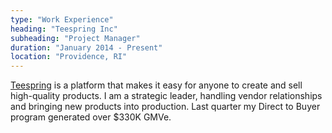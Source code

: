```yaml
---
type: "Work Experience"
heading: "Teespring Inc"
subheading: "Project Manager"
duration: "January 2014 - Present"
location: "Providence, RI"
---
```


<a href="http://www.teespring.com/about" target="_blank">Teespring</a> is a platform that makes it easy for anyone to create and sell high-quality products. I am a strategic leader, handling vendor relationships and bringing new products into production. Last quarter my Direct to Buyer program generated over $330K GMVe.
